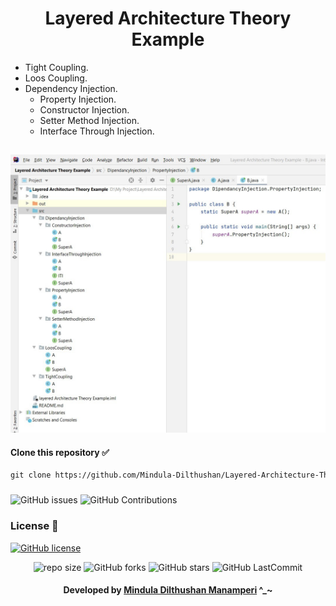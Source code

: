 <div align="center"> 

# Layered Architecture Theory Example

</div>

- Tight Coupling.
- Loos Coupling.
- Dependency Injection.
   - Property Injection.
   - Constructor Injection.
   - Setter Method Injection.
   - Interface Through Injection.

##

<div align="left">

<img src="https://github.com/Mindula-Dilthushan/Layered-Architecture-Theory-Example/blob/master/SharedScreenshot.jpg">
</div>

#### Clone this repository ✅
```md
git clone https://github.com/Mindula-Dilthushan/Layered-Architecture-Theory-Example.git
```
###

![GitHub issues](https://img.shields.io/github/issues/Mindula-Dilthushan/Layered-Architecture-Theory-Example?&labelColor=black&color=eb3b5a&label=Issues&logo=issues&logoColor=black&style=for-the-badge)
![GitHub Contributions](https://img.shields.io/github/contributors/Mindula-Dilthushan/Layered-Architecture-Theory-Example?&labelColor=black&color=8854d0&style=for-the-badge)

### License 📝
[![GitHub license](https://img.shields.io/github/license/Mindula-Dilthushan/Layered-Architecture-Theory-Example?&labelColor=black&color=3867d6&style=for-the-badge)](https://github.com/Mindula-Dilthushan/Layered-Architecture-Theory-Example/blob/license/LICENSE)

<div align="center">

![repo size](https://img.shields.io/github/repo-size/Mindula-Dilthushan/Layered-Architecture-Theory-Example?label=Repo%20Size&style=for-the-badge&labelColor=black&color=20bf6b)
![GitHub forks](https://img.shields.io/github/forks/Mindula-Dilthushan/Layered-Architecture-Theory-Example?&labelColor=black&color=0fb9b1&style=for-the-badge)
![GitHub stars](https://img.shields.io/github/stars/Mindula-Dilthushan/Layered-Architecture-Theory-Example?&labelColor=black&color=f7b731&style=for-the-badge)
![GitHub LastCommit](https://img.shields.io/github/last-commit/Mindula-Dilthushan/Layered-Architecture-Theory-Example?logo=github&labelColor=black&color=d1d8e0&style=for-the-badge)

</div>

<div align="center"> 

#### Developed by [Mindula Dilthushan Manamperi](http://minduladilthushan.netlify.app/) ^_~
</div>